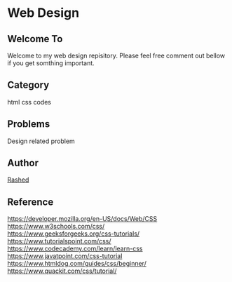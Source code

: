 # Web Design #

## Welcome To ##
Welcome to my web design repisitory. Please feel free comment out bellow if you get somthing important.


## Category ##
html css codes

## Problems ##
Design related problem

## Author ##
[Rashed](https://github.com/rashedcs)


## Reference ##
https://developer.mozilla.org/en-US/docs/Web/CSS             
https://www.w3schools.com/css/  
https://www.geeksforgeeks.org/css-tutorials/   
https://www.tutorialspoint.com/css/   
https://www.codecademy.com/learn/learn-css   
https://www.javatpoint.com/css-tutorial   
https://www.htmldog.com/guides/css/beginner/   
https://www.quackit.com/css/tutorial/    
